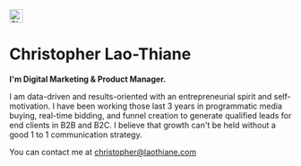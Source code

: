 <!--
**christopherlth/christopherlth** is a ✨ _special_ ✨ repository because its `README.md` (this file) appears on your GitHub profile.

Here are some ideas to get you started:

- 🔭 I’m currently working on ...
- 🌱 I’m currently learning ...
- 👯 I’m looking to collaborate on ...
- 🤔 I’m looking for help with ...
- 💬 Ask me about ...
- 📫 How to reach me: ...
- 😄 Pronouns: ...
- ⚡ Fun fact: ...
-->


<a href="https://christopher.laothiane.com">
  <img src="hhttps://christopher.laothiane.com/assets/img/github.png" alt="Christopher Lao-Thiane" width="24"/>
</a>

# Christopher Lao-Thiane

**I'm Digital Marketing & Product Manager.**

I am data-driven and results-oriented with an entrepreneurial spirit and self-motivation. I have been working those last 3 years in programmatic media buying, real-time bidding, and funnel creation to generate qualified leads for end clients in B2B and B2C. I believe that growth can't be held without a good 1 to 1 communication strategy. 

You can contact me at [christopher@laothiane.com](mailto:christopher@laothiane.com)
